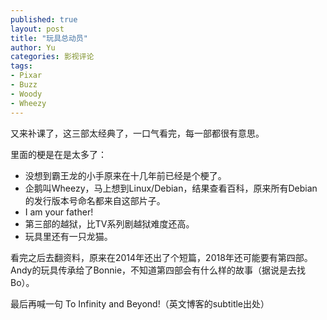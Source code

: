 ```yaml
---
published: true
layout: post
title: "玩具总动员"
author: Yu
categories: 影视评论
tags:
- Pixar
- Buzz
- Woody
- Wheezy
--- 
```


又来补课了，这三部太经典了，一口气看完，每一部都很有意思。

里面的梗是在是太多了：

- 没想到霸王龙的小手原来在十几年前已经是个梗了。
- 企鹅叫Wheezy，马上想到Linux/Debian，结果查看百科，原来所有Debian的发行版本号命名都来自这部片子。
- I am your father!
- 第三部的越狱，比TV系列剧越狱难度还高。
- 玩具里还有一只龙猫。

看完之后去翻资料，原来在2014年还出了个短篇，2018年还可能要有第四部。Andy的玩具传承给了Bonnie，不知道第四部会有什么样的故事（据说是去找Bo）。

最后再喊一句 To Infinity and Beyond!（英文博客的subtitle出处）
